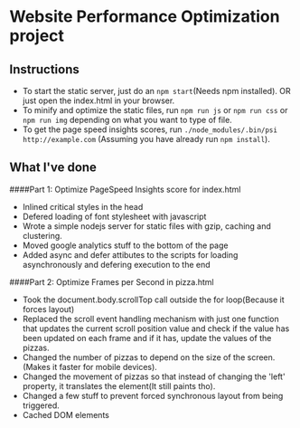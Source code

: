 # Website Performance Optimization project


## Instructions

 * To start the static server, just do an ```npm start```(Needs npm installed). OR just open the index.html in your browser.
 * To minify and optimize the static files, run ```npm run js``` or ```npm run css``` or ```npm run img``` depending on what you want to type of file.
 * To get the page speed insights scores, run ```./node_modules/.bin/psi http://example.com``` (Assuming you have already run ```npm install```).


## What I've done

####Part 1: Optimize PageSpeed Insights score for index.html

 * Inlined critical styles in the head
 * Defered loading of font stylesheet with javascript
 * Wrote a simple nodejs server for static files with gzip, caching and clustering.
 * Moved google analytics stuff to the bottom of the page
 * Added async and defer attibutes to the scripts for loading asynchronously and defering execution to the end



####Part 2: Optimize Frames per Second in pizza.html

 * Took the document.body.scrollTop call outside the for loop(Because it forces layout)
 * Replaced the scroll event handling mechanism with just one function that updates the current scroll position value and check if the value has been updated on each frame and if it has, update the values of the pizzas.
 * Changed the number of pizzas to depend on the size of the screen.(Makes it faster for mobile devices).
 * Changed the movement of pizzas so that instead of changing the 'left' property, it translates the element(It still paints tho).
 * Changed a few stuff to prevent forced synchronous layout from being triggered.
 * Cached DOM elements
